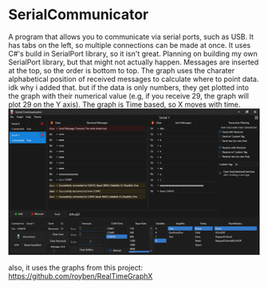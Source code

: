 # SerialCommunicator
A program that allows you to communicate via serial ports, such as USB. It has tabs on the left, 
so multiple connections can be made at once. It uses C#'s build in SerialPort library, so it isn't great. 
Planning on building my own SerialPort library, but that might not actually happen.
Messages are inserted at the top, so the order is bottom to top.
The graph uses the charater alphabetical position of received messages to calculate where to point data. idk why i added that. but if the data is only numbers, they get plotted into the graph with their numerical value (e.g, if you receive 29, the graph will plot 29 on the Y axis). The graph is Time based, so X moves with time. 
![](eee.png)

also, it uses the graphs from this project: https://github.com/royben/RealTimeGraphX
